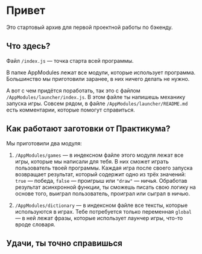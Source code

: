 # Привет

Это стартовый архив для первой проектной работы по бэкенду.

## Что здесь?

Файл `/index.js` — точка старта всей программы.

В папке AppModules лежат все модули, которые использует программа. Большинство мы приготовили заранее, в них ничего делать не нужно.

А вот с чем придётся поработать, так это с файлом `/AppModules/launcher/index.js`. В этом файле ты напишешь механику запуска игры. Совсем рядом, в файле `/AppModules/launcher/README.md` есть комментарии, которые помогут справиться.

## Как работают заготовки от Практикума?

Мы приготовили два модуля:

1. `/AppModules/games` — в индексном файле этого модуля лежат все игры, которые мы написали для тебя. В них сможет играть пользователь твоей программы. Каждая игра после своего запуска возвращает результат, который содержит одно из трёх значений: `true` — победа, `false` — проигрыш или `"draw"` — ничья. Обработав результат асинхронной функции, ты сможешь писать свою логику на основе того, выиграл пользователь, проиграл или сыграл в ничью.

2. `/AppModules/dictionary` — в индексном файле все тексты, которые используются в играх. Тебе потребуется только переменная `global` — в ней лежат фразы, которые использует лаунчер игры, что-то вроде словаря.

## Удачи, ты точно справишься
